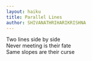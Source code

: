 ```yaml
---
layout: haiku
title: Parallel Lines
author: SHIVANATHRIHARIKRISHNA
---
```


Two lines side by side<br>
Never meeting is their fate<br>
Same slopes are their curse<br>

